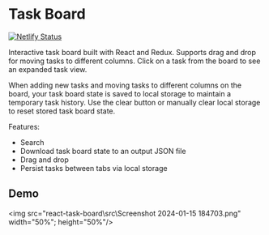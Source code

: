 # Task Board

[![Netlify Status](https://api.netlify.com/api/v1/badges/5d829858-9f8d-498f-b6ca-fac063cc9b24/deploy-status)](https://app.netlify.com/sites/exquisite-starship-1b43af/deploys)

Interactive task board built with React and Redux. Supports drag and drop for moving tasks to different columns. Click on a task from the board to see an expanded task view.

When adding new tasks and moving tasks to different columns on the board, your task board state is saved to local storage to maintain a temporary task history. Use the clear button or manually clear local storage to reset stored task board state.

Features:
- Search
- Download task board state to an output JSON file
- Drag and drop
- Persist tasks between tabs via local storage

## Demo
<img src="react-task-board\src\Screenshot 2024-01-15 184703.png" width="50%"; height="50%"/>

